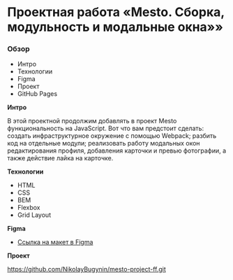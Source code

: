# Проектная работа «Mesto. Сборка, модульность и модальные окна»»

### Обзор

- Интро
- Технологии
- Figma
- Проект
- GitHub Pages

**Интро**


В этой проектной  продолжим добавлять в проект Mesto функциональность на JavaScript. Вот что вам предстоит сделать:
создать инфраструктурное окружение с помощью Webpack;
разбить код на отдельные модули;
реализовать работу модальных окон редактирования профиля, добавления карточки и превью фотографии, а также действие лайка на карточке.

**Технологии**

- HTML
- CSS
- BEM
- Flexbox
- Grid Layout

**Figma**

- [Ссылка на макет в Figma](https://www.figma.com/file/bjyvbKKJN2naO0ucURl2Z0/JavaScript.-Sprint-5?node-id=0%3A1)

**Проект**

https://github.com/NikolayBugynin/mesto-project-ff.git
